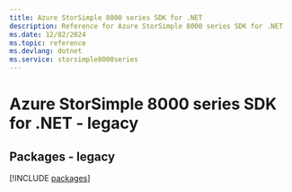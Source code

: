 ```yaml
---
title: Azure StorSimple 8000 series SDK for .NET
description: Reference for Azure StorSimple 8000 series SDK for .NET
ms.date: 12/02/2024
ms.topic: reference
ms.devlang: dotnet
ms.service: storsimple8000series
---
```

# Azure StorSimple 8000 series SDK for .NET - legacy
## Packages - legacy
[!INCLUDE [packages](storsimple-8000-series-index.md)]